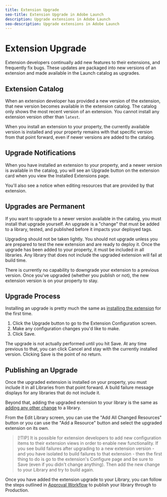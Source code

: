 ```yaml
---
title: Extension Upgrade
seo-title: Extension Upgrade in Adobe Launch
description: Upgrade extensions in Adobe Launch
seo-description: Upgrade extensions in Adobe Launch
---
```


# Extension Upgrade

Extension developers continually add new features to their extensions, and frequently fix bugs. These updates are packaged into new versions of an extension and made available in the Launch catalog as upgrades.

## Extension Catalog

When an extension developer has provided a new version of the extension, that new version becomes available in the extension catalog. The catalog only shows the most recent version of an extension. You cannot install any extension version other than `latest`.

When you install an extension to your property, the currently available version is installed and your property remains with that specific version from that point forward, even if newer versions are added to the catalog.

## Upgrade Notifications

When you have installed an extension to your property, and a newer version is available in the catalog, you will see an Upgrade button on the extension card when you view the Installed Extensions page.

You'll also see a notice when editing resources that are provided by that extension.

## Upgrades are Permanent

If you want to upgrade to a newer version available in the catalog, you must install that upgrade yourself. An upgrade is a "change" that must be added to a library, tested, and published before it impacts your deployed tags.

Upgrading should not be taken lightly. You should not upgrade unless you are prepared to test the new extension and are ready to deploy it. Once the upgrade has been added to your property, it must be included in all libraries. Any library that does not include the upgraded extension will fail at build time.

There is currently no capability to downgrade your extension to a previous version. Once you've upgraded (whether you publish or not), the new extension version is on your property to stay.

## Upgrade Process

Installing an upgrade is pretty much the same as [installing the extension](#add-a-new-extension) for the first time.

1. Click the Upgrade button to go to the Extension Configuration screen.
1. Make any configuration changes you'd like to make.
1. Click Save.

The upgrade is not actually performed until you hit Save. At any time previous to that, you can click Cancel and stay with the currently installed version. Clicking Save is the point of no return.

## Publishing an Upgrade

Once the upgraded extension is installed on your property, you must include it in all Libraries from that point forward. A build failure message displays for any libraries that do not include it.

Beyond that, adding the upgraded extension to your library is the same as [adding any other change](../../publishing/libraries.md#add-to-a-library) to a library.

From the Edit Library screen, you can use the "Add All Changed Resources" button or you can use the "Add a Resource" button and select the upgraded extension on its own.

>[!TIP] It is possible for extension developers to add new configuration items to their extension views in order to enable new functionality.  If you see build failures after upgrading to a new extension version - and you have isolated to build failures to that extension -  then the first thing to do is go to the extension's Configure page and be sure to Save (even if you didn't change anything).  Then add the new change to your Library and try to build again.

Once you have added the extension upgrade to your Library, you can follow the steps outlined in [Approval Workflow](../../publishing/approval-workflow.md) to publish your library through to Production.
